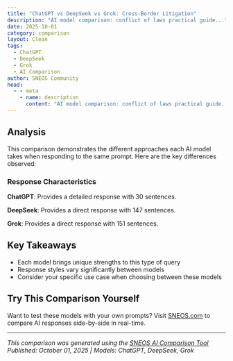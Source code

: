 ```yaml
---
title: "ChatGPT vs DeepSeek vs Grok: Cross-Border Litigation"
description: "AI model comparison: conflict of laws practical guide..."
date: 2025-10-01
category: comparison
layout: Clean
tags:
  - ChatGPT
  - DeepSeek
  - Grok
  - AI Comparison
author: SNEOS Community
head:
  - - meta
    - name: description
      content: "AI model comparison: conflict of laws practical guide..."
---
```


<ChatComparison
  title="ChatGPT vs DeepSeek vs Grok: Cross-Border Litigation"
  prompt="conflict of laws practical guide"
  :responses='{
    "ChatGPT": "Certainly! Here\u2019s a practical guide to **Conflict of Laws (Private International Law)** that outlines key concepts, principles, and steps to resolve cross-border legal disputes.\n\n---\n\n### Conflict of Laws Practical Guide\n\n#### 1. **What is Conflict of Laws?**\nConflict of Laws deals with cases involving more than one jurisdiction\u2014different countries or states\u2014and determines which jurisdiction\u2019s law applies and which courts have jurisdiction to hear the case.\n\n#### 2. **Key Areas in Conflict of Laws**\n- **Jurisdiction:** Which court has authority to hear the case?\n- **Choice of Law:** Which jurisdiction\u2019s substantive law applies to the dispute?\n- **Recognition and Enforcement of Foreign Judgments:** Will a judgment from one jurisdiction be recognized and enforced in another?\n\n---\n\n### Step-by-Step Approach to Conflict of Laws Issues\n\n#### Step 1: Identify the nature of the case\n- Contract\n- Tort\n- Property\n- Family law\n- Inheritance\n- Corporate/business law\n\nEach branch may have different rules.\n\n#### Step 2: Determine if the court has jurisdiction\n- **Jurisdictional rules:** \n  - Presence of parties in the forum\n  - Location where the event occurred\n  - Where the defendant resides or conducts business\n  - Consent of parties or forum selection clauses in contracts\n- If no jurisdiction, case may be dismissed.\n\n#### Step 3: Assess choice of law (Substantive law to apply)\n- **Characterization:** Classify the issue (contractual, tortious, property).\n- **Connecting factors:** What connections tie the issue to a jurisdiction? Examples:\n  - Place of contracting\n  - Place of performance\n  - Place where the tort occurred\n  - Nationality or domicile of the parties\n- **Choice of law rules:**\n  - Apply forum\u2019s choice of law rules (lex fori)\n  - Apply most significant relationship test\n  - Follow specific rules for contracts, torts, etc.\n  - Look for party autonomy if in contracts (parties may agree on applicable law)\n- **Public Policy Exception:** Forum may refuse to apply foreign law if it violates the forum\u2019s public policy.\n\n#### Step 4: Recognition and enforcement of judgments\n- Check if foreign judgments will be recognized under:\n  - Bilateral or multilateral treaties (e.g., Hague Conventions)\n  - Domestic laws\n  - Principles of comity\n- Grounds for refusal:\n  - Jurisdictional defects\n  - Fraud\n  - Contrary to public policy\n\n---\n\n### Practical Tips\n\n- **Check for choice of law clauses:** Many contracts specify governing law \u0026 jurisdiction.\n- **Identify the lex causae:** The law chosen to govern the substantive issue.\n- **Beware forum shopping:** Parties may try to choose a favorable jurisdiction.\n- **Always consider public policy and mandatory rules:** Some laws cannot be overridden by choice.\n- **Gather full factual matrix:** Precise facts often determine connecting factors.\n- **Keep updated on multilateral treaties:** Many countries adopt treaties simplifying recognition/enforcement.\n\n---\n\n### Example: Contract Dispute\n\n**Scenario:** A UK company contracts with a French company. The contract is silent about the governing law.\n\n- **Jurisdiction:** Where is the defendant based? Where was contract performed?\n- **Choice of law:** Could apply lex loci contractus (law of place of contract), lex loci solutionis (law of performance), or law of most significant connection.\n- **Recognition:** If judgment in UK, will France recognize it?\n\n---\n\n### Recommended Resources\n\n- **Books:**\n  - Dicey, Morris \u0026 Collins on the Conflict of Laws\n  - Cheshire, North \u0026 Fawcett: Private International Law\n- **Treaties:**\n  - Hague Conference on Private International Law conventions\n- **Online databases:**\n  - Transnational law databases\n  - National private international law rules\n\n---\n\nIf you have a specific case type or jurisdiction in mind, I can provide a tailored application of conflict of laws principles.",
    "DeepSeek": "Of course. This is a practical guide to Conflict of Laws (also known as Private International Law). It\u0027s designed to help you identify and resolve the key issues step-by-step, rather than just listing abstract legal principles.\n\n### What is Conflict of Laws?\n\nIn short, it\u0027s the body of law that determines:\n1.  **Which court** can hear a case (Jurisdiction).\n2.  **Which law** that court should apply (Choice of Law).\n3.  **Whether a judgment** from one place can be enforced in another (Recognition \u0026 Enforcement).\n\nIt arises whenever a legal dispute has connections to more than one state (in the U.S.) or country (internationally).\n\n---\n\n### The Practical 5-Step Framework\n\nWhen faced with a cross-border or multi-state dispute, follow this framework.\n\n#### Step 1: Identify the \u0022Foreign Element\u0022\n\nBefore Conflict of Laws even becomes relevant, you must spot the connections to other jurisdictions. Ask:\n\n*   **Parties:** Where are they domiciled, resident, or incorporated?\n*   **Contract:** Where was it made? Where was it to be performed?\n*   **Tort:** Where did the injury occur? Where did the negligent act happen?\n*   **Property:** Where is the property (land or movable) located?\n*   **Subject Matter:** Does the dispute involve a transaction governed by international treaties (e.g., sale of goods)?\n\n**Example:** A company in New York sells goods to a buyer in California. The contract is negotiated in Florida, and the goods are shipped from a warehouse in Texas. The buyer alleges the goods are defective and causes an accident in California. This simple transaction has connections to four states.\n\n#### Step 2: Determine Which Court Has Jurisdiction\n\nThis is the first and often most crucial battle. If you can\u0027t sue someone in a particular court, the choice of law question is moot.\n\n**Key Questions to Ask:**\n\n1.  **Personal Jurisdiction:** Does the court have power over the defendant?\n    *   **U.S. Domestic:** The defendant must have \u0022minimum contacts\u0022 with the state such that suing them there \u0022does not offend traditional notions of fair play and substantial justice.\u0022 This can be through physical presence, doing business there, or causing harm there (e.g., a car accident).\n    *   **International:** Often depends on the local rules of the court (e.g., EU\u0027s Brussels *Ibis* Regulation has detailed rules), but principles of a \u0022real and substantial connection\u0022 are common.\n\n2.  **Subject Matter Jurisdiction:** Does the court have the authority to hear *this type* of case? (e.g., federal vs. state court in the U.S., or commercial court vs. family court).\n\n3.  **Forum Selection Clauses:** Check the contract! Many commercial contracts include a clause like, \u0022The parties submit to the exclusive jurisdiction of the courts of England and Wales.\u0022 This is often decisive.\n\n4.  **Forum Non Conveniens:** Even if a court *has* jurisdiction, can it (and should it) decline to hear the case because another forum is clearly more appropriate? The court will balance private interests (e.g., access to evidence, witnesses) and public interests (e.g., court congestion).\n\n**Practical Tip:** Jurisdiction is about power and convenience. Always advise your client on the strategic advantages and costs of litigating in different potential forums.\n\n#### Step 3: Ascertain the Governing Law (Choice of Law)\n\nOnce you know *where* you can sue, you need to figure out *what law* will be applied. Courts have different methodologies.\n\n**A. U.S. Domestic Approach (Most States)**\nMost U.S. states use the approach from the *Restatement (Second) of Conflict of Laws*, which is a \u0022most significant relationship\u0022 test. It\u0027s a flexible, factor-based analysis.\n\n*   **For Torts:** The law of the state which, with respect to the particular issue, has the most significant relationship to the occurrence and the parties. Key factors include:\n    *   Place of the injury\n    *   Place of the conduct causing the injury\n    *   Domicile of the parties\n    *   Place where the relationship between the parties is centered\n*   **For Contracts:** The law of the state chosen by the parties (if there is a valid **choice of law clause**). If no clause, the law of the state with the \u0022most significant relationship\u0022 to the transaction and parties. Factors include:\n    *   Place of contracting, negotiation, and performance\n    *   Location of the subject matter of the contract\n    *   Domicile of the parties\n\n**B. Traditional Approach (Still used in some states and contexts)**\n*   **Torts:** *Lex Loci Delicti* - Law of the place where the tort occurred.\n*   **Contracts:** *Lex Loci Contractus* - Law of the place where the contract was made.\n\n**C. International \u0026 European Approach**\nThe EU has harmonized rules via regulations (e.g., Rome I for contracts, Rome II for non-contractual obligations). These generally prioritize **party autonomy** (freedom to choose the governing law in a contract) and then apply default rules based on the closest connection (e.g., the law of the habitual residence of the characteristic performer in a contract).\n\n**Practical Tip:** **Always look for a choice of law clause in a contract first.** It will save you immense time and uncertainty.\n\n#### Step 4: Prove the Foreign Law\n\nA critical, often overlooked, practical step.\n\n*   **U.S. Courts:** Under the \u0022American Rule,\u0022 foreign law is treated as a question of **fact**, not law. This means the party relying on it must **plead it and prove it**, typically with expert testimony and submitted materials. If you fail to prove it, the court will often apply the law of the forum (*lex fori*) by default.\n*   **Other Jurisdictions:** Many countries (and some U.S. states) treat foreign law as a question of law, which the court has a duty to research, but parties still heavily assist.\n\n**Practical Tip:** Never assume the court knows the foreign law. Budget for and instruct a qualified expert witness on the foreign legal system early in the process.\n\n#### Step 5: Recognize and Enforce the Judgment\n\nYou\u0027ve won your case. Now you need to get paid. If the losing party\u0027s assets are in a different country/state, you\u0027ll need to take your judgment there.\n\n*   **U.S. Domestic:** The **Full Faith and Credit Clause** of the U.S. Constitution generally requires states to recognize and enforce judgments from sister states, provided the original court had proper jurisdiction.\n*   **International:** This is much more complex and depends on:\n    *   **Treaties:** e.g., The Hague Judgments Convention (new and limited in scope).\n    *   **Regional Schemes:** e.g., The Brussels *Ibis* Regulation within the EU provides for automatic recognition.\n    *   **Local Law:** In the absence of a treaty, you must start a new \u0022enforcement\u0022 action in the country where the assets are located. The local court will apply its own rules to decide if the foreign judgment is enforceable (common grounds for refusal include lack of jurisdiction, fraud, or violation of public policy).\n\n**Practical Tip:** Always consider enforcement *at the start*. It\u0027s pointless to get a multi-million dollar judgment in a court whose judgments are not enforceable where the defendant\u0027s assets are located.\n\n---\n\n### Practical Scenarios \u0026 Checklist\n\n**Scenario 1: The Defective Product**\n*   **Facts:** A product manufactured in China, designed in Germany, is sold to a consumer in Illinois, who is injured while using it on vacation in Wisconsin.\n*   **Analysis:**\n    1.  **Jurisdiction:** The consumer can likely sue the manufacturer in Illinois (if they do business there) or Wisconsin (where the injury occurred). The manufacturer may argue *forum non conveniens* in favor of China, but this is unlikely to succeed for a U.S. consumer.\n    2.  **Choice of Law:** An Illinois court would apply the \u0022most significant relationship\u0022 test. The place of injury (WI), plaintiff\u0027s domicile (IL), and defendant\u0027s place of business (China) are all relevant. The outcome is uncertain and highly fact-dependent.\n    3.  **Enforcement:** If the U.S. judgment is against the Chinese manufacturer, enforcing it in China would require a separate proceeding under Chinese law.\n\n**Scenario 2: The International Employment Contract**\n*   **Facts:** A French company hires an employee domiciled in Spain to work remotely, managing accounts across Asia. The contract has a choice of law clause selecting French law and a forum selection clause for Paris courts.\n*   **Analysis:**\n    1.  **Jurisdiction:** The forum selection clause is powerful and will likely be upheld, directing the case to Paris.\n    2.  **Choice of Law:** The choice of law clause selecting French law will likely be enforced under the EU\u0027s Rome I Regulation.\n    3.  **Enforcement:** A French judgment would be easily enforceable against the French company\u0027s assets. Enforcement in other EU countries would be straightforward under the Brussels *Ibis* Regulation.\n\n### Quick-Action Checklist\n\nFor any new file with a cross-border element, immediately:\n\n1.  [ ] **Map the Facts:** List all connections to different states/countries (parties, events, property).\n2.  [ ] **Find the Contract:** If there is one, scrutinize the *Jurisdiction*, *Choice of Law*, and *Arbitration* clauses.\n3.  [ ] **Research Jurisdiction:** Can you validly sue the defendant in your preferred forum? Consider personal jurisdiction and *forum non conveniens*.\n4.  [ ] **Analyze Choice of Law:** What law will",
    "Grok": "A practical guide to conflict of laws (also known as private international law) is designed to assist individuals, businesses, and legal professionals in navigating legal disputes or transactions that involve elements from multiple jurisdictions. Conflict of laws arises when a legal issue or dispute implicates the laws of more than one country or state, and courts or parties must determine which jurisdiction\u2019s laws apply, where the case should be heard, and whether foreign judgments will be recognized or enforced.\n\nBelow is a **practical guide to conflict of laws**, tailored to provide clarity and actionable steps for dealing with such issues. This guide assumes a general audience and focuses on key principles and practical considerations. If you\u0027re dealing with a specific case, consulting a legal expert familiar with conflict of laws in the relevant jurisdictions is crucial.\n\n---\n\n### **1. Understanding Conflict of Laws: Key Concepts**\nConflict of laws deals with three primary issues:\n- **Jurisdiction**: Which court or legal system has the authority to hear the case?\n- **Choice of Law**: Which jurisdiction\u2019s substantive laws will apply to the dispute or transaction?\n- **Recognition and Enforcement of Foreign Judgments**: Will a judgment or legal decision from one jurisdiction be recognized and enforced in another?\n\n#### **Why It Matters**\nIn a globalized world, cross-border transactions, marriages, contracts, and disputes are common. For example:\n- A contract signed between a U.S. company and a German company may raise questions about whether U.S. or German law applies.\n- A couple married in one country but seeking divorce in another faces issues of jurisdiction and applicable family law.\n- A judgment issued in one country may need enforcement in another where the defendant\u2019s assets are located.\n\n---\n\n### **2. Step-by-Step Practical Guide to Handling Conflict of Laws Issues**\n\n#### **Step 1: Identify the Cross-Border Element**\nDetermine why a conflict of laws issue exists. Common scenarios include:\n- Parties are based in different countries or states.\n- A contract or transaction involves performance in multiple jurisdictions.\n- An injury or dispute (e.g., tort or accident) occurs in a different jurisdiction from where the parties reside.\n- A foreign judgment or award needs enforcement locally.\n\n**Practical Tip**: Clearly outline the facts of the case\u2014where the parties are located, where the event occurred, and where assets or legal remedies are sought. This helps pinpoint the jurisdictions involved.\n\n---\n\n#### **Step 2: Determine Jurisdiction**\nJurisdiction refers to a court\u2019s authority to hear a case. Conflict of laws often arises when multiple courts could potentially claim jurisdiction.\n\n- **Personal Jurisdiction**: Does the court have authority over the parties (e.g., based on residence, business presence, or consent)?\n- **Subject Matter Jurisdiction**: Does the court have the power to adjudicate the type of case (e.g., family law, commercial disputes)?\n- **Forum Non Conveniens**: Even if a court has jurisdiction, it may decline to hear the case if another forum is more appropriate (e.g., closer connection to the dispute).\n\n**Practical Tip**: \n- Check if a contract or agreement specifies a forum (e.g., an arbitration clause or forum selection clause).\n- Consider treaties or international agreements, such as the Brussels Regulation in the EU or the Hague Conventions, which can dictate jurisdiction in cross-border disputes.\n\n---\n\n#### **Step 3: Apply Choice of Law Rules**\nChoice of law determines which jurisdiction\u2019s substantive law governs the dispute. This is distinct from procedural law, which is usually determined by the forum court.\n\n- **Contract Disputes**: Courts often respect the parties\u2019 choice of law as stated in the contract (if reasonable). If not specified, courts may apply the law of the jurisdiction with the closest connection to the contract (e.g., place of performance or negotiation).\n- **Tort Cases**: Courts may apply the law of the place where the harm occurred (lex loci delicti) or where the parties reside.\n- **Family Law**: In matters like marriage or divorce, courts may look to the law of the parties\u2019 domicile or habitual residence.\n- **Property Disputes**: Real property disputes are typically governed by the law of the location of the property (lex situs).\n\n**Practical Tip**:\n- Review any written agreements for a choice of law clause.\n- Research the default choice of law rules in the forum jurisdiction. For example, in the U.S., many states follow the Restatement (Second) of Conflict of Laws, which emphasizes the \u201Cmost significant relationship\u201D test.\n\n---\n\n#### **Step 4: Consider Public Policy and Mandatory Rules**\nEven if a foreign law is deemed applicable, courts may refuse to apply it if it violates fundamental public policy of the forum jurisdiction (e.g., laws discriminating against certain groups). Additionally, some laws are \u201Cmandatory\u201D and apply regardless of choice of law (e.g., consumer protection laws in the EU).\n\n**Practical Tip**: Check whether the forum jurisdiction has overriding statutes or policies that could supersede foreign law. For instance, EU consumer law often protects EU residents even in international contracts.\n\n---\n\n#### **Step 5: Recognition and Enforcement of Foreign Judgments**\nIf a judgment or arbitration award has been issued in one jurisdiction, it may need to be recognized or enforced in another where the losing party holds assets.\n- **Requirements for Recognition**: Many jurisdictions require that the foreign judgment be final, issued by a competent court, and not contrary to public policy. Some regions (e.g., the EU under the Brussels Recast Regulation) have streamlined recognition processes.\n- **Hague Conventions**: International treaties like the Hague Convention on the Recognition and Enforcement of Foreign Judgments (2019, though not yet widely adopted) aim to simplify enforcement across borders.\n- **Common Law Principles**: In countries like the U.S. or UK, recognition often depends on comity (mutual respect between nations) and due process in the original proceeding.\n\n**Practical Tip**:\n- Verify if a treaty governs enforcement between the two jurisdictions.\n- Consult local counsel in the enforcement jurisdiction to confirm procedural requirements (e.g., filing a motion or initiating a new action to \u201Cdomesticate\u201D the judgment).\n\n---\n\n### **3. Practical Tools and Resources**\n- **Contracts**: Include clear jurisdiction and choice of law clauses to avoid uncertainty. Example: \u201CThis agreement shall be governed by the laws of [State/Country X] and any disputes shall be resolved in the courts of [City Y].\u201D\n- **International Treaties**: Familiarize yourself with treaties relevant to your case, such as the Hague Conventions (family law, service of process) or the New York Convention (arbitration awards).\n- **Legal Counsel**: Engage attorneys with expertise in international law or conflict of laws in all relevant jurisdictions.\n- **Research**: Use legal databases like Westlaw, LexisNexis, or EUR-Lex (for EU law) to research applicable rules and precedents.\n- **Alternative Dispute Resolution (ADR)**: Consider arbitration or mediation to avoid complex jurisdictional issues. International arbitration (e.g., under ICC or UNCITRAL rules) is often enforceable under the New York Convention.\n\n---\n\n### **4. Common Challenges and How to Address Them**\n- **Differing Legal Systems**: Civil law (e.g., France, Germany) and common law (e.g., U.S., UK) systems may interpret legal principles differently. Work with counsel familiar with both systems.\n- **Language Barriers**: Ensure legal documents are accurately translated and certified if required by the court.\n- **Time and Cost**: Cross-border litigation can be slow and expensive due to procedural differences. Budget for delays and consider settlement or ADR.\n- **Enforcement Risks**: Even if a judgment is recognized, practical enforcement (e.g., seizing assets) can be challenging if the losing party resists or hides assets.\n\n---\n\n### **5. Case Example for Illustration**\n**Scenario**: A U.S. citizen enters a contract with a UK company for the sale of goods, but the goods are defective. The contract specifies English law as governing but is silent on jurisdiction.\n\n- **Step 1 (Jurisdiction)**: Both U.S. and UK courts might claim jurisdiction based on the parties\u2019 locations. If the U.S. citizen files in a U.S. court, the court may assess whether it has personal jurisdiction over the UK company (e.g., does the company do business in the U.S.?).\n- **Step 2 (Choice of Law)**: Since the contract specifies English law, most courts will honor this unless it violates public policy. The substantive law of England will apply to interpret the contract and assess liability.\n- **Step 3 (Forum Non Conveniens)**: The UK company might argue that the UK is a more convenient forum due to the location of evidence or witnesses. The U.S. court will weigh this.\n- **Step 4 (Enforcement)**: If the U.S. citizen wins in the U.S., they may need to enforce the judgment in the UK if the company\u2019s assets are there. Under common law principles of comity, UK courts are likely to recognize a U.S. judgment if due process was followed.\n\n**Practical Tip**: In this case, drafting a clear forum selection clause in the contract (e.g., \u201Cdisputes shall be resolved in London courts\u201D) could have avoided jurisdictional uncertainty.\n\n---\n\n### **6. Final Notes**\nConflict of laws is a complex area, and outcomes depend heavily on the specific jurisdictions involved, the nature of the dispute, and applicable international agreements. Proactive planning (e.g., drafting clear contracts) and early legal advice are critical to minimizing risks.\n\nIf you are facing a specific issue, provide more details about the jurisdictions and nature of the dispute, and I can offer more tailored guidance. Alternatively, seek a lawyer with expertise in private international law to represent your interests effectively.\n\n---\n\nWould you like me to elaborate on a specific jurisdiction (e.g., U.S., EU, or UK rules) or a particular type of conflict (e.g., family law, contracts, or torts)?"
  }'
  published-date="23:29"
/>

## Analysis

This comparison demonstrates the different approaches each AI model takes when responding to the same prompt. Here are the key differences observed:

### Response Characteristics

**ChatGPT**: Provides a detailed response with 30 sentences. 

**DeepSeek**: Provides a direct response with 147 sentences. 

**Grok**: Provides a direct response with 151 sentences. 

## Key Takeaways

- Each model brings unique strengths to this type of query
- Response styles vary significantly between models
- Consider your specific use case when choosing between these models

## Try This Comparison Yourself

Want to test these models with your own prompts? Visit [SNEOS.com](https://sneos.com) to compare AI responses side-by-side in real-time.

---

*This comparison was generated using the [SNEOS AI Comparison Tool](https://sneos.com)*
*Published: October 01, 2025 | Models: ChatGPT, DeepSeek, Grok*
